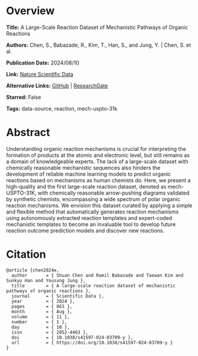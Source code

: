 # Overview
**Title:**
A Large-Scale Reaction Dataset of Mechanistic Pathways of Organic Reactions

**Authors:**
Chen, S., Babazade, R., Kim, T., Han, S., and Jung, Y. |
Chen, S. et al.

**Publication Date:**
2024/08/10

**Link:**
[Nature Scientific Data](https://www.nature.com/articles/s41597-024-03709-y)

**Alternative Links:**
[GitHub](https://github.com/snu-micc/MechFinder) |
[ResearchGate](https://www.researchgate.net/publication/383023679_A_large-scale_reaction_dataset_of_mechanistic_pathways_of_organic_reactions)

**Starred:**
False

**Tags:**
data-source, reaction, mech-uspto-31k


# Abstract
Understanding organic reaction mechanisms is crucial for interpreting the formation of products at the atomic and electronic level, but still remains as a domain of knowledgeable experts.
The lack of a large-scale dataset with chemically reasonable mechanistic sequences also hinders the development of reliable machine learning models to predict organic reactions based on mechanisms as human chemists do.
Here, we present a high-quality and the first large-scale reaction dataset, denoted as mech-USPTO-31K, with chemically reasonable arrow-pushing diagrams validated by synthetic chemists, encompassing a wide spectrum of polar organic reaction mechanisms.
We envision this dataset curated by applying a simple and flexible method that automatically generates reaction mechanisms using autonomously extracted reaction templates and expert-coded mechanistic templates to become an invaluable tool to develop future reaction outcome prediction models and discover new reactions.


# Citation
```
@article {chen2024e,
  author       = { Shuan Chen and Ramil Babazade and Taewan Kim and Sunkyu Han and Yousung Jung },
  title        = { A large-scale reaction dataset of mechanistic pathways of organic reactions },
  journal      = { Scientific Data },
  year         = { 2024 },
  pages        = { 863 },
  month        = { Aug },
  volume       = { 11 },
  number       = { 1 },
  day          = { 10 },
  issn         = { 2052-4463 },
  doi          = { 10.1038/s41597-024-03709-y },
  url          = { https://doi.org/10.1038/s41597-024-03709-y }
}
```
